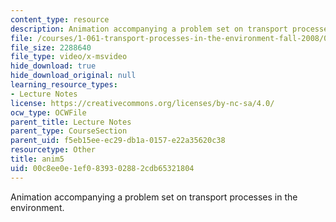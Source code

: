 ```yaml
---
content_type: resource
description: Animation accompanying a problem set on transport processes in the environment.
file: /courses/1-061-transport-processes-in-the-environment-fall-2008/00c8ee0e1ef0839302882cdb65321804_anim5.avi
file_size: 2288640
file_type: video/x-msvideo
hide_download: true
hide_download_original: null
learning_resource_types:
- Lecture Notes
license: https://creativecommons.org/licenses/by-nc-sa/4.0/
ocw_type: OCWFile
parent_title: Lecture Notes
parent_type: CourseSection
parent_uid: f5eb15ee-ec29-db1a-0157-e22a35620c38
resourcetype: Other
title: anim5
uid: 00c8ee0e-1ef0-8393-0288-2cdb65321804
---
```

Animation accompanying a problem set on transport processes in the environment.